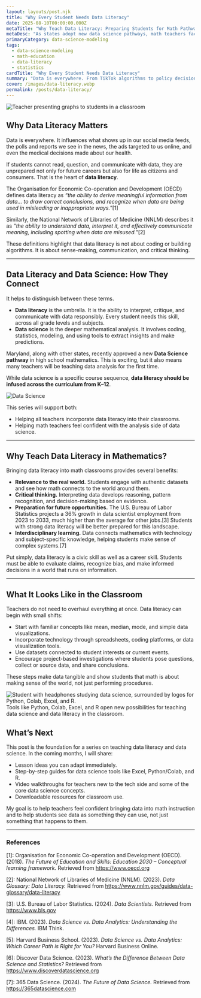 ```yaml
---
layout: layouts/post.njk
title: "Why Every Student Needs Data Literacy"
date: 2025-08-10T00:00:00.000Z
metaTitle: "Why Teach Data Literacy: Preparing Students for Math Pathways of the Future"
metaDesc: "As states adopt new data science pathways, math teachers face the new challenge of teaching data literacy. Here’s why it matters for students’ futures and how to get started."
primaryCategory: data-science-modeling
tags:
  - data-science-modeling
  - math-education
  - data-literacy
  - statistics
cardTitle: "Why Every Student Needs Data Literacy"
summary: "Data is everywhere. From TikTok algorithms to policy decisions, our students need to question, interpret, and use data responsibly. This post kicks off a series for teachers who are new to teaching data literacy in math."
cover: /images/data-literacy.webp
permalink: /posts/data-literacy/
---
```


<div class="featured-image">
  <img src="/images/data-literacy.webp" alt="Teacher presenting graphs to students in a classroom">
</div>

## Why Data Literacy Matters

Data is everywhere. It influences what shows up in our social media feeds, the polls and reports we see in the news, the ads targeted to us online, and even the medical decisions made about our health.  

If students cannot read, question, and communicate with data, they are unprepared not only for future careers but also for life as citizens and consumers. That is the heart of **data literacy**.  

The Organisation for Economic Co-operation and Development (OECD) defines data literacy as *“the ability to derive meaningful information from data… to draw correct conclusions, and recognize when data are being used in misleading or inappropriate ways.”*[1]  

Similarly, the National Network of Libraries of Medicine (NNLM) describes it as *“the ability to understand data, interpret it, and effectively communicate meaning, including spotting when data are misused.”*[2]  

These definitions highlight that data literacy is not about coding or building algorithms. It is about sense-making, communication, and critical thinking.  

---

## Data Literacy and Data Science: How They Connect

It helps to distinguish between these terms.  

- **Data literacy** is the umbrella. It is the ability to interpret, critique, and communicate with data responsibly. Every student needs this skill, across all grade levels and subjects.  
- **Data science** is the deeper mathematical analysis. It involves coding, statistics, modeling, and using tools to extract insights and make predictions.  


<div class="split">
  <div>
    <p>Maryland, along with other states, recently approved a new <strong>Data Science pathway</strong> in high school mathematics. This is exciting, but it also means many teachers will be teaching data analysis for the first time.</p><p> While data science is a specific course sequence, <strong>data literacy should be infused across the curriculum from K–12</strong>.  </p>
  </div>
  <div class="media">
    <img src="/images/blog/data-science.webp" alt="Data Science" />
  </div>
</div>

This series will support both:  
- Helping all teachers incorporate data literacy into their classrooms.  
- Helping math teachers feel confident with the analysis side of data science.  

---

## Why Teach Data Literacy in Mathematics?

Bringing data literacy into math classrooms provides several benefits:  

- **Relevance to the real world.** Students engage with authentic datasets and see how math connects to the world around them.  
- **Critical thinking.** Interpreting data develops reasoning, pattern recognition, and decision-making based on evidence.  
- **Preparation for future opportunities.** The U.S. Bureau of Labor Statistics projects a 36% growth in data scientist employment from 2023 to 2033, much higher than the average for other jobs.[3] Students with strong data literacy will be better prepared for this landscape.  
- **Interdisciplinary learning.** Data connects mathematics with technology and subject-specific knowledge, helping students make sense of complex systems.[7]  

Put simply, data literacy is a civic skill as well as a career skill. Students must be able to evaluate claims, recognize bias, and make informed decisions in a world that runs on information.  

---

## What It Looks Like in the Classroom

Teachers do not need to overhaul everything at once. Data literacy can begin with small shifts:  

- Start with familiar concepts like mean, median, mode, and simple data visualizations.  
- Incorporate technology through spreadsheets, coding platforms, or data visualization tools.  
- Use datasets connected to student interests or current events.  
- Encourage project-based investigations where students pose questions, collect or source data, and share conclusions.  

These steps make data tangible and show students that math is about making sense of the world, not just performing procedures.  

<div class="featured-image">
  <fig>
    <img src="/images/blog/data-science-tools.webp" 
         alt="Student with headphones studying data science, surrounded by logos for Python, Colab, Excel, and R.">
    <figcaption>
      Tools like Python, Colab, Excel, and R open new possibilities for teaching data science and data literacy in the classroom.
    </figcaption>
  </fig>
</div>

## What’s Next

This post is the foundation for a series on teaching data literacy and data science. In the coming months, I will share:  

- Lesson ideas you can adapt immediately.  
- Step-by-step guides for data science tools like Excel, Python/Colab, and R.  
- Video walkthroughs for teachers new to the tech side and some of the core data science concepts.  
- Downloadable resources for classroom use.  

My goal is to help teachers feel confident bringing data into math instruction and to help students see data as something they can use, not just something that happens to them.  

---

### References  

[1]: Organisation for Economic Co-operation and Development (OECD). (2018). *The Future of Education and Skills: Education 2030 – Conceptual learning framework.* Retrieved from https://www.oecd.org  

[2]: National Network of Libraries of Medicine (NNLM). (2023). *Data Glossary: Data Literacy.* Retrieved from https://www.nnlm.gov/guides/data-glossary/data-literacy  

[3]: U.S. Bureau of Labor Statistics. (2024). *Data Scientists.* Retrieved from https://www.bls.gov  

[4]: IBM. (2023). *Data Science vs. Data Analytics: Understanding the Differences.* IBM Think.  

[5]: Harvard Business School. (2023). *Data Science vs. Data Analytics: Which Career Path is Right for You?* Harvard Business Online.  

[6]: Discover Data Science. (2023). *What’s the Difference Between Data Science and Statistics?* Retrieved from https://www.discoverdatascience.org  

[7]: 365 Data Science. (2024). *The Future of Data Science.* Retrieved from https://365datascience.com  